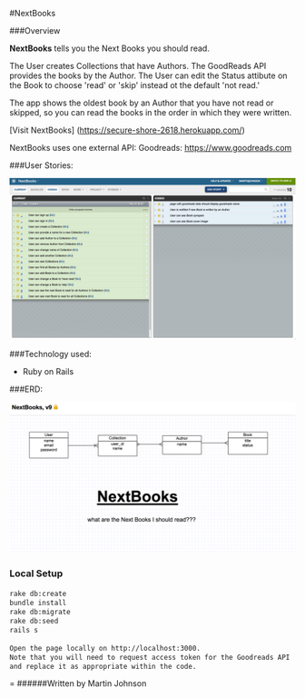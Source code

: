 #NextBooks

###Overview

**NextBooks** tells you the Next Books you should read.

The User creates Collections that have Authors. The GoodReads API provides the books by the Author. The User can edit the Status attibute on the Book to choose 'read' or 'skip' instead ot the default 'not read.'

The app shows the oldest book by an Author that you have not read or skipped, so you can read the books in the order in which they were written.

[Visit NextBooks] (https://secure-shore-2618.herokuapp.com/)

NextBooks uses one external API:
Goodreads: https://www.goodreads.com

###User Stories: 

![](app/assets/images/NextBooksUserStories.png)

###Technology used:
- Ruby on Rails

###ERD:

![](app/assets/images/NextBooksERD.png)

### Local Setup

    rake db:create
    bundle install
    rake db:migrate
    rake db:seed
    rails s

    Open the page locally on http://localhost:3000.
    Note that you will need to request access token for the Goodreads API and replace it as appropriate within the code. 
    
=
######Written by Martin Johnson
